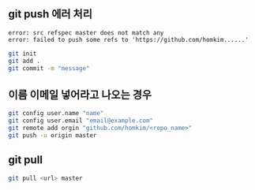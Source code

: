 ## git push 에러 처리

```log
error: src refspec master does not match any
error: failed to push some refs to 'https://github.com/homkim......'
```

```sh
git init
git add .
git commit -m "message"
```

## 이름 이메일 넣어라고 나오는 경우

```sh
git config user.name "name"
git config user.email "email@example.com"
git remote add orgin "github.com/homkim/<repo_name>"
git push -u origin master
```

## git pull

```sh
git pull <url> master
```
